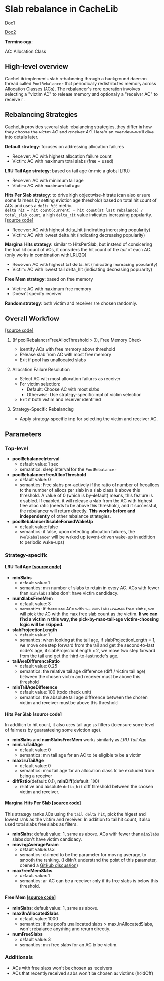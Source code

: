 # Slab rebalance in CacheLib

[Doc1](https://cachelib.org/docs/Cache_Library_User_Guides/pool_rebalance_strategy/) </br>

[Doc2](https://cachelib.org/docs/Cache_Library_Architecture_Guide/slab_rebalancing) </br>

**Terminology**:

AC: Allocation Class

  

## High-level overview
CacheLib implements slab rebalancing through a background daemon thread called `PoolRebalancer` that periodically redistributes memory across Allocation Classes (ACs). The rebalancer's core operation involves selecting a "victim AC" to release memory and optionally a "receiver AC" to receive it.
  
## Rebalancing Strategies
CacheLib provides several slab rebalancing strategies, they differ in how they choose the *victim AC* and *receiver AC*. Here's an overview-we'll dive into details later.

**Default strategy**: focuses on addressing allocation failures
- Receiver: AC with highest allocation failure count
- Victim: AC with maximum total slabs (free + used)

**LRU Tail Age strategy**: based on tail age (mimic a global LRU)
- Receiver: AC with minimum tail age
- Victim: AC with maximum tail age

**Hits Per Slab strategy**:  to drive high objectwise-hitrate (can also ensure some fairness by setting eviction age threshold)
based on total hit count of ACs and uses a *`delta_hit`* metric.</br>
`delta_hit = hit_count(current) - hit_count(at_last_rebalance) / total_slab_count`, a high `delta_hit` value indicates increasing popularity. [\[source code\]](https://github.com/facebook/CacheLib/blob/fb79d6619cb4f0a5546b4cd6436a9ecdced0c32f/cachelib/allocator/RebalanceInfo.h#L133)

- Receiver: AC with highest delta_hit (indicating increasing popularity)
- Victim: AC with lowest delta_hit (indicating decreasing popularity)

**Marginal Hits strategy**: similar to HitsPerSlab, but instead of considering the toal hit count of ACs, it considers the hit count of the *tail* of each AC. (only works in combination with LRU2Q)
- Receiver: AC with highest tail delta_hit (indicating increasing popularity)
- Victim: AC with lowest tail delta_hit (indicating decreasing popularity)

**Free Mem strategy**: based on free memory
- Victim: AC with maximum free memory
- Doesn't specify receiver

**Random strategy**: both victim and receiver are chosen randomly.

  

## Overall Workflow

  [\[source code\]](https://github.com/facebook/CacheLib/blob/fb79d6619cb4f0a5546b4cd6436a9ecdced0c32f/cachelib/allocator/PoolRebalancer.cpp#L104)


1. (If poolRebalancerFreeAllocThreshold > 0), Free Memory Check
   - identify ACs with free memory above threshold
   - Release slab from AC with most free memory
   - Exit if pool has unallocated slabs

2. Allocation Failure Resolution
   - Select AC with most allocation failures as receiver
   - For victim selection:
     - Default: Choose AC with most slabs
     - Otherwise: Use strategy-specific impl of victim selection
   - Exit if both victim and receiver identified

3. Strategy-Specific Rebalancing
   - Apply strategy-specific imp for selecting the victim and receiver AC.
  



## Parameters
### Top-level 
- **poolRebalanceInterval**
	- default value: 1 sec
	- semantics: sleep interval for the `PoolRebalancer`
- **poolRebalancerFreeAllocThreshold** 
	- default value: 0
	- semantics: Free slabs pro-actively if the ratio of number of freeallocs to the number of allocs per slab in a slab class is above this threshold. A value of 0 (which is by-default) means, this feature is disabled. If enabled, it will release a slab from the AC with highest free alloc ratio (needs to be above this threshold), and if successful, the rebalancer will return directly.  **This works before and independently** of other rebalance strategies.
- **poolRebalancerDisableForcedWakeUp**
	- default value: false
	- semantics: if false, upon detecting allocation failures, the `PoolRebalancer` will be waked up (event-driven wake-up in addition to periodic wake-ups)

### Strategy-specific
#### LRU Tail Age [\[source code\]](https://github.com/facebook/CacheLib/blob/fb79d6619cb4f0a5546b4cd6436a9ecdced0c32f/cachelib/allocator/LruTailAgeStrategy.cpp#L137)
- **minSlabs**
	- default value: 1
	- semantics: min number of slabs to retain in every AC. ACs with fewer than `minSlabs` slabs don't have victim candidacy.
- **numSlabsFreeMem**
	- default value: 3
	- semantics: if there are ACs with >= `numSlabsFreeMem` free slabs, we will pick the AC with the max free slab count as the victim. **If we can find a victim in this way, the pick-by-max-tail-age victim-choosing logic will be skipped.**
- **slabProjectionLength**
	- default value: 1
	- semantics: when looking at the tail age, if slabProjectionLength = 1, we move one step forward from the tail and get the second-to-last node's age, if slabProjectionLength = 2, we move two step forward from the tail and get the third-to-last node's age.
- **tailAgeDifferenceRatio**
	- default value: 0.25
	- semantics: the relative tail age difference (diff / victim tail age) between the chosen victim and receiver must be above this threshold 
- **minTailAgeDifference**
	- default value: 100 (todo check unit)
	- semantics: the absolute tail age difference between the chosen victim and receiver must be above this threshold

#### Hits Per Slab [\[source code\]](https://github.com/facebook/CacheLib/blob/fb79d6619cb4f0a5546b4cd6436a9ecdced0c32f/cachelib/allocator/HitsPerSlabStrategy.cpp#L26)
In addition to hit count, it also uses tail age as filters (to ensure some level of fairness by guaranteeing some eviction age).
- **minSlabs** and **numSlabsFreeMem** works similarly as *LRU Tail Age*
- **minLruTailAge**
	- default value: 0
	- semantics: min tail age for an AC to be eligible to be a victim
- **maxLruTailAge**
	- default value: 0
	- semantics: max tail age for an allocation class to be excluded from being a receiver
- **diffRatio**(default: 0.1), **minDiff**(default: 100)
	- relative and absolute `delta_hit` diff threshold between the chosen victim and receiver.

#### Marginal Hits Per Slab [\[source code\]](https://github.com/facebook/CacheLib/blob/fb79d6619cb4f0a5546b4cd6436a9ecdced0c32f/cachelib/allocator/RebalanceInfo.h#L133)
This strategy ranks ACs using the `tail delta hit`, pick the higest and lowest rank as the victim and receiver. In addition to tail hit count, it also used total slabs free slabs as filters.
- **minSlabs**: default value: 1, same as above. ACs with fewer than `minSlabs` slabs don't have victim candidacy.
- **movingAverageParam**
	- default value: 0.3
	- semantics: claimed to be the parameter for moving average, to smooth the ranking. (I didn't understand the point of this parameter, opened a [GitHub discussion](https://github.com/facebook/CacheLib/discussions/376))
- **maxFreeMemSlabs**
	- default value: 1
	- semantics: an AC can be a receiver only if its free slabs is below this threshold.

#### Free Mem [\[source code\]](https://github.com/facebook/CacheLib/blob/fb79d6619cb4f0a5546b4cd6436a9ecdced0c32f/cachelib/allocator/FreeMemStrategy.cpp#L25)
 - **minSlabs**: default value: 1, same as above. 
 - **maxUnAllocatedSlabs**
	 - default value: 1000
	 - semantics: if the pool’s unallocated slabs > maxUnAllocatedSlabs, won't rebalance anything and return directly.
 - **numFreeSlabs**
	 - default value: 3
	 - semantics: min free slabs for an AC to be victim.


### Additionals
- ACs with free slabs won't be chosen as receivers
- ACs that recently received slabs won't be chosen as victims (holdOff)


